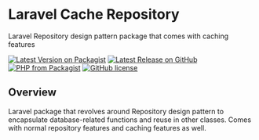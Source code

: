 # Laravel Cache Repository
Laravel Repository design pattern package that comes with caching features

<p>
<a href="https://packagist.org/packages/codeofdigital/cache-repository"><img src="https://img.shields.io/packagist/v/codeofdigital/cache-repository" alt="Latest Version on Packagist"></a>
<a href="https://github.com/codeofdigital/cache-repository"><img src="https://img.shields.io/github/v/release/codeofdigital/cache-repository" alt="Latest Release on GitHub"></a>
<a href="https://packagist.org/packages/codeofdigital/cache-repository"><img src="https://img.shields.io/packagist/php-v/codeofdigital/cache-repository" alt="PHP from Packagist"></a>
<a href="https://github.com/codeofdigital/cache-repository/blob/master/LICENSE.md"><img src="https://img.shields.io/github/license/codeofdigital/cache-repository" alt="GitHub license"></a>
</p>

## Overview
Laravel package that revolves around Repository design pattern to encapsulate database-related functions and reuse in other classes.
Comes with normal repository features and caching features as well.